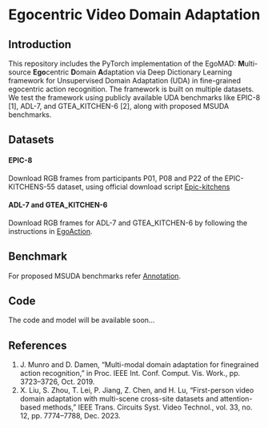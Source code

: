 # Egocentric Video Domain Adaptation

## Introduction
This repository includes the PyTorch implementation of the EgoMAD: **M**ulti-source **Ego**centric **D**omain **A**daptation via Deep Dictionary Learning framework for Unsupervised Domain Adaptation (UDA) in fine-grained egocentric action recognition. The framework is built on multiple datasets. We test the framework using publicly available UDA benchmarks like EPIC-8 [1], ADL-7, and GTEA_KITCHEN-6 [2], along with proposed MSUDA benchmarks.



## Datasets
#### EPIC-8
Download RGB frames from participants P01, P08 and P22 of the EPIC-KITCHENS-55 dataset, using official download script [Epic-kitchens](https://github.com/epic-kitchens/epic-kitchens-download-scripts)

#### ADL-7 and GTEA_KITCHEN-6
Download RGB frames for ADL-7 and GTEA_KITCHEN-6 by following the instructions in [EgoAction](https://github.com/XianyuanLiu/EgoAction).

## Benchmark
For proposed MSUDA benchmarks refer [Annotation](https://github.com/sevakramfr/MDDNet/tree/main/annotation).

## Code
The code and model will be available soon...

## References
1. J. Munro and D. Damen, “Multi-modal domain adaptation for finegrained action recognition,” in Proc. IEEE Int. Conf. Comput. Vis. Work., pp. 3723–3726, Oct. 2019.
2. X. Liu, S. Zhou, T. Lei, P. Jiang, Z. Chen, and H. Lu, “First-person video domain adaptation with multi-scene cross-site datasets and attention-based methods,” IEEE Trans. Circuits Syst. Video Technol., vol. 33, no. 12, pp. 7774–7788, Dec. 2023.
